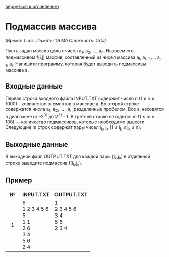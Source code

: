 <a href="/README.md">вернуться к оглавлению</a><br>

<h1>Подмассив массива</h1>
<i>(Время: 1&nbsp;сек. Память: 16 Мб&nbsp;Сложность: 15%)</i>

<p class=text>
Пусть задан массив целых чисел а<sub>1</sub>, а<sub>2</sub>, ..., а<sub>n</sub>. Назовем его подмассивом f(i,j) массив, составленный из чисел массива а<sub>i</sub>, a<sub>i+1</sub>,..., a<sub>j-1</sub>, a<sub>j</sub>. Напишите программу, которая будет выводить подмассивы массива a.
</p>

<h2>Входные данные</h2>

<p class=text>
Первая строка входного файла INPUT.TXT содержит число n (1 &le; n &le; 1000) - количество элементов в массиве а. Во второй строке содержатся числа a<sub>1</sub>, a<sub>2</sub>, … , а<sub>n</sub> разделенные пробелом. Все а<sub>i</sub> находятся в диапазоне от -2<sup>31</sup> до 2<sup>31</sup> - 1. В третьей строке находится m (1 &le; m &le; 100) — количество подмассивов, которые необходимо вывести. Следующие m строк содержат пары чисел i<sub>k</sub>, j<sub>k</sub> (1 &le; i<sub>k</sub> &le; j<sub>k</sub> &le; n).
</p>

<h2>Выходные данные</h2>

<p class=text>
В выходной файл OUTPUT.TXT для каждой пары (i<sub>k</sub>,j<sub>k</sub>) в отдельной строке выведите подмассив f(i<sub>k</sub>,j<sub>k</sub>).
</p>

<h2>Пример</h2>

<table class=main cellpadding=2 cellspacing=1>
<tr><th width=30>№</th><th>INPUT.TXT</th><th>OUTPUT.TXT</th></tr>
<tr class=white2><td align=center>1</td><td valign=top>6<br> 
1 2 3 4 5 6<br>
5<br>
1 1<br>
2 6<br>
3 4<br>
5 6<br>
2 4
</td><td valign=top>1<br>
2 3 4 5 6<br>
3 4<br>
5 6<br>
2 3 4
</td></tr>
</table>